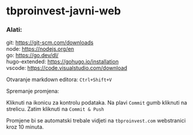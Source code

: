 # tbproinvest-javni-web

### Alati:  
git: https://git-scm.com/downloads  
node: https://nodejs.org/en  
go: https://go.dev/dl/  
hugo-extended: https://gohugo.io/installation  
vscode: https://code.visualstudio.com/download  

Otvaranje markdown editora:
`Ctrl+Shift+V`

Spremanje promjena:

Kliknuti na ikonicu za kontrolu podataka. Na plavi `Commit` gumb kliknuti na strelicu. 
Zatim kliknuti na `Commit & Push`

Promjene bi se automatski trebale vidjeti na `tbproinvest.com` webstranici kroz 10 minuta.